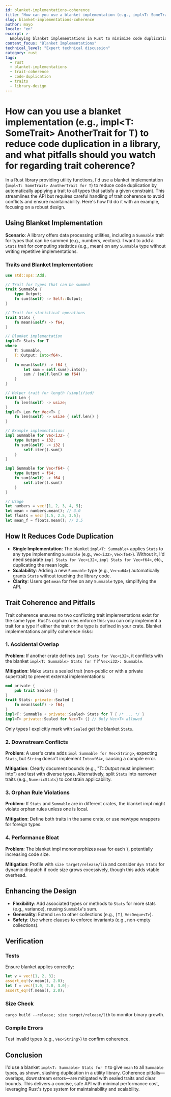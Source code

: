 ```yaml
---
id: blanket-implementations-coherence
title: "How can you use a blanket implementation (e.g., impl<T: SomeTrait> AnotherTrait for T) to reduce code duplication ?"
slug: blanket-implementations-coherence
author: mayo
locale: "en"
excerpt: >-
  Employing blanket implementations in Rust to minimize code duplication while addressing trait coherence pitfalls for robust and maintainable library design
content_focus: "Blanket Implementations"
technical_level: "Expert technical discussion"
category: rust
tags:
  - rust
  - blanket-implementations
  - trait-coherence
  - code-duplication
  - traits
  - library-design
---
```


# How can you use a blanket implementation (e.g., impl<T: SomeTrait> AnotherTrait for T) to reduce code duplication in a library, and what pitfalls should you watch for regarding trait coherence?

In a Rust library providing utility functions, I'd use a blanket implementation (`impl<T: SomeTrait> AnotherTrait for T`) to reduce code duplication by automatically applying a trait to all types that satisfy a given constraint. This streamlines the API but requires careful handling of trait coherence to avoid conflicts and ensure maintainability. Here's how I'd do it with an example, focusing on a robust design.

## Using Blanket Implementation

**Scenario**: A library offers data processing utilities, including a `Summable` trait for types that can be summed (e.g., numbers, vectors). I want to add a `Stats` trait for computing statistics (e.g., mean) on any `Summable` type without writing repetitive implementations.

### Traits and Blanket Implementation:

```rust
use std::ops::Add;

// Trait for types that can be summed
trait Summable {
    type Output;
    fn sum(&self) -> Self::Output;
}

// Trait for statistical operations
trait Stats {
    fn mean(&self) -> f64;
}

// Blanket implementation
impl<T> Stats for T
where
    T: Summable,
    T::Output: Into<f64>,
{
    fn mean(&self) -> f64 {
        let sum = self.sum().into();
        sum / (self.len() as f64)
    }
}

// Helper trait for length (simplified)
trait Len {
    fn len(&self) -> usize;
}
impl<T> Len for Vec<T> {
    fn len(&self) -> usize { self.len() }
}

// Example implementations
impl Summable for Vec<i32> {
    type Output = i32;
    fn sum(&self) -> i32 {
        self.iter().sum()
    }
}

impl Summable for Vec<f64> {
    type Output = f64;
    fn sum(&self) -> f64 {
        self.iter().sum()
    }
}

// Usage
let numbers = vec![1, 2, 3, 4, 5];
let mean = numbers.mean(); // 3.0
let floats = vec![1.5, 2.5, 3.5];
let mean_f = floats.mean(); // 2.5
```

## How It Reduces Code Duplication

- **Single Implementation**: The blanket `impl<T: Summable>` applies `Stats` to any type implementing `Summable` (e.g., `Vec<i32>`, `Vec<f64>`). Without it, I'd need separate `impl Stats for Vec<i32>`, `impl Stats for Vec<f64>`, etc., duplicating the mean logic.
- **Scalability**: Adding a new `Summable` type (e.g., `Vec<u64>`) automatically grants `Stats` without touching the library code.
- **Clarity**: Users get `mean` for free on any `Summable` type, simplifying the API.

## Trait Coherence and Pitfalls

Trait coherence ensures no two conflicting trait implementations exist for the same type. Rust's orphan rules enforce this: you can only implement a trait for a type if either the trait or the type is defined in your crate. Blanket implementations amplify coherence risks:

### 1. Accidental Overlap

**Problem**: If another crate defines `impl Stats for Vec<i32>`, it conflicts with the blanket `impl<T: Summable> Stats for T` if `Vec<i32>: Summable`.

**Mitigation**: Make `Stats` a sealed trait (non-public or with a private supertrait) to prevent external implementations:

```rust
mod private {
    pub trait Sealed {}
}
trait Stats: private::Sealed {
    fn mean(&self) -> f64;
}
impl<T: Summable + private::Sealed> Stats for T { /* ... */ }
impl<T> private::Sealed for Vec<T> {} // Only Vec<T> allowed
```

Only types I explicitly mark with `Sealed` get the blanket `Stats`.

### 2. Downstream Conflicts

**Problem**: A user's crate adds `impl Summable for Vec<String>`, expecting `Stats`, but `String` doesn't implement `Into<f64>`, causing a compile error.

**Mitigation**: Clearly document bounds (e.g., "T::Output must implement Into<f64>") and test with diverse types. Alternatively, split `Stats` into narrower traits (e.g., `NumericStats`) to constrain applicability.

### 3. Orphan Rule Violations

**Problem**: If `Stats` and `Summable` are in different crates, the blanket impl might violate orphan rules unless one is local.

**Mitigation**: Define both traits in the same crate, or use newtype wrappers for foreign types.

### 4. Performance Bloat

**Problem**: The blanket impl monomorphizes `mean` for each `T`, potentially increasing code size.

**Mitigation**: Profile with `size target/release/lib` and consider `dyn Stats` for dynamic dispatch if code size grows excessively, though this adds vtable overhead.

## Enhancing the Design

- **Flexibility**: Add associated types or methods to `Stats` for more stats (e.g., variance), reusing `Summable`'s sum.
- **Generality**: Extend `Len` to other collections (e.g., `[T]`, `VecDeque<T>`).
- **Safety**: Use where clauses to enforce invariants (e.g., non-empty collections).

## Verification

### Tests

Ensure blanket applies correctly:

```rust
let v = vec![1, 2, 3];
assert_eq!(v.mean(), 2.0);
let f = vec![1.0, 2.0, 3.0];
assert_eq!(f.mean(), 2.0);
```

### Size Check

`cargo build --release; size target/release/lib` to monitor binary growth.

### Compile Errors

Test invalid types (e.g., `Vec<String>`) to confirm coherence.

## Conclusion

I'd use a blanket `impl<T: Summable> Stats for T` to give `mean` to all `Summable` types, as shown, slashing duplication in a utility library. Coherence pitfalls—overlaps, downstream errors—are mitigated with sealed traits and clear bounds. This delivers a concise, safe API with minimal performance cost, leveraging Rust's type system for maintainability and scalability.
